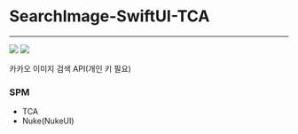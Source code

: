 # SearchImage-SwiftUI-TCA
***
<img src="https://img.shields.io/badge/  14.1-666666?style=flat&logo=Xcode&logoColor=white&label=Xcode&labelColor=147EFB" /> <img src="https://img.shields.io/badge/SwiftUI-F05138?style=flat&logo=Swift&logoColor=white" />

카카오 이미지 검색 API(개인 키 필요)
### SPM
- TCA
- Nuke(NukeUI)
